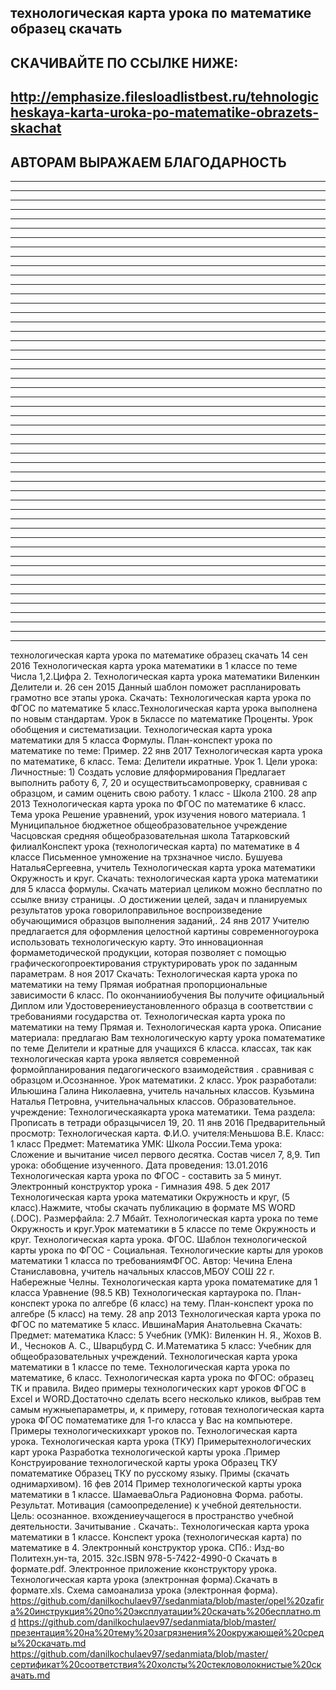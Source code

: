 технологическая карта урока по математике образец скачать
--------------------------------------------------
СКАЧИВАЙТЕ ПО ССЫЛКЕ НИЖЕ:
--------------------------------------------------
http://emphasize.filesloadlistbest.ru/tehnologicheskaya-karta-uroka-po-matematike-obrazets-skachat
--------------------------------------------------
АВТОРАМ ВЫРАЖАЕМ БЛАГОДАРНОСТЬ
--------------------------------------------------
--------------------------------------------------
--------------------------------------------------
--------------------------------------------------
--------------------------------------------------
--------------------------------------------------
--------------------------------------------------
--------------------------------------------------
--------------------------------------------------
--------------------------------------------------
--------------------------------------------------
--------------------------------------------------
--------------------------------------------------
--------------------------------------------------
--------------------------------------------------
--------------------------------------------------
--------------------------------------------------
--------------------------------------------------
--------------------------------------------------
--------------------------------------------------
--------------------------------------------------
--------------------------------------------------
--------------------------------------------------
--------------------------------------------------
--------------------------------------------------
--------------------------------------------------
--------------------------------------------------
--------------------------------------------------
--------------------------------------------------
--------------------------------------------------
--------------------------------------------------
--------------------------------------------------
--------------------------------------------------
--------------------------------------------------
--------------------------------------------------
--------------------------------------------------
--------------------------------------------------
--------------------------------------------------
--------------------------------------------------
--------------------------------------------------
--------------------------------------------------
--------------------------------------------------
--------------------------------------------------
--------------------------------------------------
--------------------------------------------------
--------------------------------------------------
--------------------------------------------------
--------------------------------------------------
--------------------------------------------------
--------------------------------------------------
--------------------------------------------------
технологическая карта урока по математике образец скачать 14 сен 2016  Технологическая карта урока математики в 1 классе по теме Числа 1,2.Цифра 2. Технологическая карта урока математики Виленкин Делители и. 26 сен 2015  Данный шаблон поможет распланировать грамотно все этапы урока. Скачать:  Технологическая карта урока по ФГОС по математике 5 класс.Технологическая карта урока выполнена по новым стандартам. Урок в 5классе по математике Проценты. Урок обобщения и систематизации. Технологическая карта урока математики для 5 класса Формулы. План-конспект урока по математике по теме: Пример. 22 янв 2017  Технологическая карта урока по математике, 6 класс. Тема: Делители икратные. Урок 1. Цели урока: Личностные: 1) Создать условие дляформирования  Предлагает выполнить работу  6, 7, 20 и осуществитьсамопроверку, сравнивая с образцом, и самим оценить свою работу. 1 класс - Школа 2100. 28 апр 2013  Технологическая карта урока по ФГОС по математике 6 класс. Тема урока Решение уравнений, урок изучения нового материала. 1 Муниципальное бюджетное общеобразовательное учреждение Часцовская средняя общеобразовательная школа Татарковский филиалКонспект урока (технологическая карта) по математике в 4 классе Письменное умножение на трхзначное число. Бушуева НатальяСергеевна, учитель
Технологическая карта урока математики Окружность и круг. Скачать: технологическая карта урока математики для 5 класса формулы. Скачать материал целиком можно бесплатно по ссылке внизу страницы. .О достижении целей, задач и планируемых результатов урока говорилоправильное воспроизведение обучающимися образцов выполнения заданий,. 24 янв 2017  Учителю предлагается для оформления целостной картины современногоурока использовать технологическую карту. Это инновационная формаметодической продукции, которая позволяет с помощью графическогопроектирования структурировать урок по заданным параметрам. 8 ноя 2017  Скачать: Технологическая карта урока по математики на тему Прямая иобратная пропорциональные зависимости 6 класс.  По окончанииобучения Вы получите официальный Диплом или Удостоверениеустановленного образца в соответствии с требованиями государства от. Технологическая карта урока по математики на тему Прямая и. Технологическая карта урока. Описание материала: предлагаю Вам технологическую карту урока поматематике по теме Делители и кратные для учащихся 6 класса. классах, так как технологическая карта урока является современной формойпланирования педагогического взаимодействия . сравнивая с образцом и.Осознанное. Урок математики. 2 класс. Урок разработали: Ильюшина Галина Николаевна, учитель начальных классов. Кузьмина Наталья Петровна, учительначальных классов. Образовательное. учреждение:  Технологическаякарта урока математики. Тема раздела:  Прописать в тетради образцычисел 19, 20. 11 янв 2016  Предварительный просмотр: Технологическая карта. Ф.И.О. учителя:Меньшова В.Е. Класс: 1 класс Предмет: Математика УМК: Школа России.Тема урока: Сложение и вычитание чисел первого десятка. Состав чисел 7, 8,9. Тип урока: обобщение изученного. Дата проведения: 13.01.2016
Технологическая карта урока по ФГОС - составить за 5 минут. Электронный конструктор урока - Гимназия  498. 5 дек 2017  Технологическая карта урока математики Окружность и круг, (5 класс).Нажмите, чтобы скачать публикацию в формате MS WORD (.DOC). Размерфайла: 2.7 Мбайт. Технологическая карта урока по теме Окружность и круг.Урок математики в 5 классе по теме Окружность и круг. Технологическая карта урока. ФГОС. Шаблон технологической карты урока по ФГОС - Социальная. Технологические карты для уроков математики 1 класса по требованиямФГОС. Автор: Чечина Елена Станиславовна, учитель начальных классов,МБОУ СОШ  22 г. Набережные Челны. Технологическая карта урока поматематике для 1 класса Уравнение (98.5 KB)  Технологическая картаурока по. План-конспект урока по алгебре (6 класс) на тему. План-конспект урока по алгебре (5 класс) на тему. 28 апр 2013  Технологическая карта урока по ФГОС по математике 5 класс. ИвшинаМария Анатольевна  Скачать:  Предмет: математика Класс: 5 Учебник (УМК): Виленкин Н. Я., Жохов В. И., Чесноков А. С., Шварцбурд С. И.Математика 5 класс: Учебник для общеобразовательных учреждений.
Технологическая карта урока математики в 1 классе по теме. Технологическая карта урока по математике, 6 класс. Технологическая карта урока по ФГОС: образец ТК и правила. Видео примеры технологических карт уроков ФГОС в Excel и WORD.Достаточно сделать всего несколько кликов, выбрав тем самым нужныепараметры, и, к примеру, готовая технологическая карта урока ФГОС поматематике для 1-го класса у Вас на компьютере. Примеры технологическихкарт уроков по. Технологическая карта урока. Технологическая карта урока (ТКУ)  Примерытехнологических карт урока  Разработка технологической карты урока .Пример  Конструирование технологической карты урока  Образец ТКУ поматематике  Образец ТКУ по русскому языку. Примы (скачать однимархивом). 16 фев 2014  Пример технологической карты урока математики в 1 классе. ШамаеваОльга Радионовна  Форма. работы. Результат. Мотивация (самоопределение) к учебной деятельности. Цель: осознанное. вхождениеучащегося в пространство учебной деятельности. Зачитывание . Скачать:. Технологическая карта урока математики в 1 классе. Конспект урока (технологическая карта) по математике в 4. Электронный конструктор урока.  СПб.: Изд-во Политехн.ун-та, 2015.  32с.ISBN 978-5-7422-4990-0 Скачать в формате.pdf. Электронное приложение кконструктору урока. Технологическая карта урока (электронная форма).Скачать в формате.xls. Схема самоанализа урока (электронная форма).
https://github.com/danilkochulaev97/sedanmiata/blob/master/opel%20zafira%20инструкция%20по%20эксплуатации%20скачать%20бесплатно.md
https://github.com/danilkochulaev97/sedanmiata/blob/master/презентация%20на%20тему%20загрязнения%20окружающей%20среды%20скачать.md
https://github.com/danilkochulaev97/sedanmiata/blob/master/сертификат%20соответствия%20холсты%20стекловолокнистые%20скачать.md